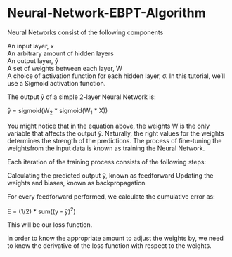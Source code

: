 # Neural-Network-EBPT-Algorithm

Neural Networks consist of the following components

   An input layer, x <br>
   An arbitrary amount of hidden layers <br>
   An output layer, ŷ <br>
   A set of weights between each layer, W <br>
   A choice of activation function for each hidden layer, σ. In this tutorial, we’ll use a Sigmoid activation function. <br>

The output ŷ of a simple 2-layer Neural Network is:
   
   ŷ = sigmoid(W<sub>2</sub> * sigmoid(W<sub>1</sub> * X))
   
You might notice that in the equation above, the weights W is the only variable that affects the output ŷ.
Naturally, the right values for the weights determines the strength of the predictions. 
The process of fine-tuning the weightsfrom the input data is known as training the Neural Network.

Each iteration of the training process consists of the following steps:

   Calculating the predicted output ŷ, known as feedforward
   Updating the weights and biases, known as backpropagation

For every feedforward performed, we calculate the cumulative error as: 
   
   E = (1/2) * sum((y - ŷ)<sup>2</sup>)
   
This will be our loss function.

In order to know the appropriate amount to adjust the weights by, we need to know the derivative of the loss function with respect to the weights.


